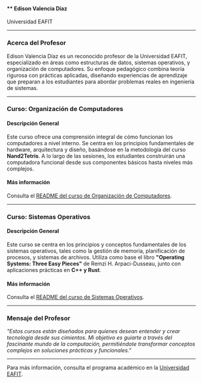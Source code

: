 #### ** Edison Valencia Díaz  
Universidad EAFIT

---

### **Acerca del Profesor**  
Edison Valencia Díaz es un reconocido profesor de la Universidad EAFIT, especializado en áreas como estructuras de datos, sistemas operativos, y organización de computadores. Su enfoque pedagógico combina teoría rigurosa con prácticas aplicadas, diseñando experiencias de aprendizaje que preparan a los estudiantes para abordar problemas reales en ingeniería de sistemas.

---

### **Curso: Organización de Computadores**

#### **Descripción General**
Este curso ofrece una comprensión integral de cómo funcionan los computadores a nivel interno. Se centra en los principios fundamentales de hardware, arquitectura y diseño, basándose en la metodología del curso **Nand2Tetris**. A lo largo de las sesiones, los estudiantes construirán una computadora funcional desde sus componentes básicos hasta niveles más complejos.

#### **Más información**  
Consulta el [README del curso de Organización de Computadores](./OrganizaciónComputadores/README.md).

---

### **Curso: Sistemas Operativos**

#### **Descripción General**
Este curso se centra en los principios y conceptos fundamentales de los sistemas operativos, tales como la gestión de memoria, planificación de procesos, y sistemas de archivos. Utiliza como base el libro **"Operating Systems: Three Easy Pieces"** de Remzi H. Arpaci-Dusseau, junto con aplicaciones prácticas en **C++ y Rust**.

#### **Más información**  
Consulta el [README del curso de Sistemas Operativos](./SistemasOperativos/README.md).

---

### **Mensaje del Profesor**
*"Estos cursos están diseñados para quienes desean entender y crear tecnología desde sus cimientos. Mi objetivo es guiarte a través del fascinante mundo de la computación, permitiéndote transformar conceptos complejos en soluciones prácticas y funcionales."*  

---

Para más información, consulta el programa académico en la [Universidad EAFIT](https://www.eafit.edu.co).  

